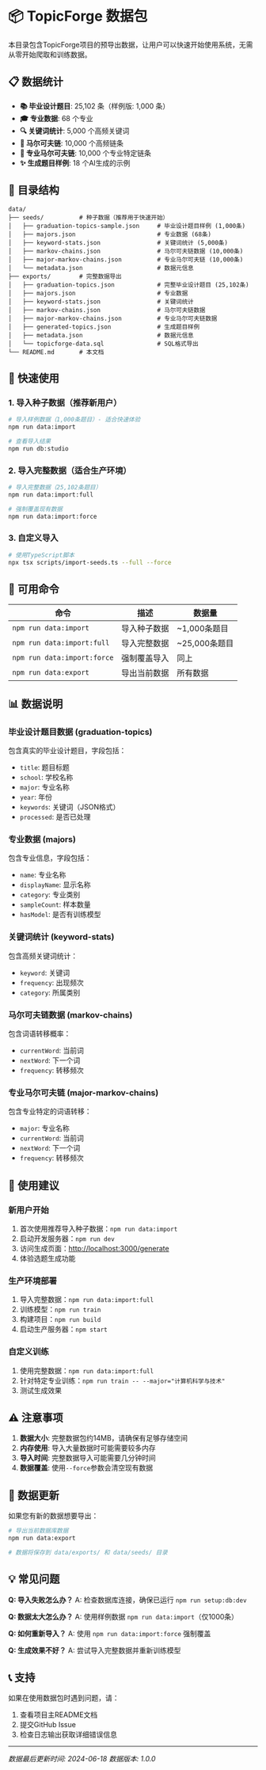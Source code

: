 # 📦 TopicForge 数据包

本目录包含TopicForge项目的预导出数据，让用户可以快速开始使用系统，无需从零开始爬取和训练数据。

## 📋 数据统计

- **📚 毕业设计题目**: 25,102 条（样例版: 1,000 条）
- **🎓 专业数据**: 68 个专业
- **🔍 关键词统计**: 5,000 个高频关键词
- **🔗 马尔可夫链**: 10,000 个高频链条
- **🎯 专业马尔可夫链**: 10,000 个专业特定链条
- **✨ 生成题目样例**: 18 个AI生成的示例

## 📁 目录结构

```
data/
├── seeds/          # 种子数据（推荐用于快速开始）
│   ├── graduation-topics-sample.json     # 毕业设计题目样例 (1,000条)
│   ├── majors.json                       # 专业数据 (68条)
│   ├── keyword-stats.json                # 关键词统计 (5,000条)
│   ├── markov-chains.json                # 马尔可夫链数据 (10,000条)
│   ├── major-markov-chains.json          # 专业马尔可夫链 (10,000条)
│   └── metadata.json                     # 数据元信息
├── exports/        # 完整数据导出
│   ├── graduation-topics.json            # 完整毕业设计题目 (25,102条)
│   ├── majors.json                       # 专业数据
│   ├── keyword-stats.json                # 关键词统计
│   ├── markov-chains.json                # 马尔可夫链数据
│   ├── major-markov-chains.json          # 专业马尔可夫链数据
│   ├── generated-topics.json             # 生成题目样例
│   ├── metadata.json                     # 数据元信息
│   └── topicforge-data.sql               # SQL格式导出
└── README.md       # 本文档
```

## 🚀 快速使用

### 1. 导入种子数据（推荐新用户）

```bash
# 导入样例数据（1,000条题目）- 适合快速体验
npm run data:import

# 查看导入结果
npm run db:studio
```

### 2. 导入完整数据（适合生产环境）

```bash
# 导入完整数据（25,102条题目）
npm run data:import:full

# 强制覆盖现有数据
npm run data:import:force
```

### 3. 自定义导入

```bash
# 使用TypeScript脚本
npx tsx scripts/import-seeds.ts --full --force
```

## 🔧 可用命令

| 命令                        | 描述         | 数据量        |
| --------------------------- | ------------ | ------------- |
| `npm run data:import`       | 导入种子数据 | ~1,000条题目  |
| `npm run data:import:full`  | 导入完整数据 | ~25,000条题目 |
| `npm run data:import:force` | 强制覆盖导入 | 同上          |
| `npm run data:export`       | 导出当前数据 | 所有数据      |

## 📊 数据说明

### 毕业设计题目数据 (graduation-topics)

包含真实的毕业设计题目，字段包括：

- `title`: 题目标题
- `school`: 学校名称
- `major`: 专业名称
- `year`: 年份
- `keywords`: 关键词（JSON格式）
- `processed`: 是否已处理

### 专业数据 (majors)

包含专业信息，字段包括：

- `name`: 专业名称
- `displayName`: 显示名称
- `category`: 专业类别
- `sampleCount`: 样本数量
- `hasModel`: 是否有训练模型

### 关键词统计 (keyword-stats)

包含高频关键词统计：

- `keyword`: 关键词
- `frequency`: 出现频次
- `category`: 所属类别

### 马尔可夫链数据 (markov-chains)

包含词语转移概率：

- `currentWord`: 当前词
- `nextWord`: 下一个词
- `frequency`: 转移频次

### 专业马尔可夫链 (major-markov-chains)

包含专业特定的词语转移：

- `major`: 专业名称
- `currentWord`: 当前词
- `nextWord`: 下一个词
- `frequency`: 转移频次

## 🎯 使用建议

### 新用户开始

1. 首次使用推荐导入种子数据：`npm run data:import`
2. 启动开发服务器：`npm run dev`
3. 访问生成页面：<http://localhost:3000/generate>
4. 体验选题生成功能

### 生产环境部署

1. 导入完整数据：`npm run data:import:full`
2. 训练模型：`npm run train`
3. 构建项目：`npm run build`
4. 启动生产服务器：`npm start`

### 自定义训练

1. 使用完整数据：`npm run data:import:full`
2. 针对特定专业训练：`npm run train -- --major="计算机科学与技术"`
3. 测试生成效果

## ⚠️ 注意事项

1. **数据大小**: 完整数据包约14MB，请确保有足够存储空间
2. **内存使用**: 导入大量数据时可能需要较多内存
3. **导入时间**: 完整数据导入可能需要几分钟时间
4. **数据覆盖**: 使用`--force`参数会清空现有数据

## 🔄 数据更新

如果您有新的数据想要导出：

```bash
# 导出当前数据库数据
npm run data:export

# 数据将保存到 data/exports/ 和 data/seeds/ 目录
```

## 💡 常见问题

**Q: 导入失败怎么办？**
A: 检查数据库连接，确保已运行 `npm run setup:db:dev`

**Q: 数据太大怎么办？**
A: 使用样例数据 `npm run data:import`（仅1000条）

**Q: 如何重新导入？**
A: 使用 `npm run data:import:force` 强制覆盖

**Q: 生成效果不好？**
A: 尝试导入完整数据并重新训练模型

## 📞 支持

如果在使用数据包时遇到问题，请：

1. 查看项目主README文档
2. 提交GitHub Issue
3. 检查日志输出获取详细错误信息

---

_数据最后更新时间: 2024-06-18_
_数据版本: 1.0.0_

